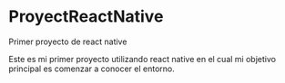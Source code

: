 # ProyectReactNative
Primer proyecto de react native

Este es mi primer proyecto utilizando react native en el cual mi objetivo principal es comenzar a conocer el entorno.
